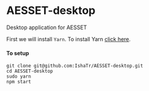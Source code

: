# AESSET-desktop
Desktop application for AESSET

First we will install `Yarn`. To install Yarn [click here](https://yarnpkg.com/en/docs/install).

#### To setup

```
git clone git@github.com:IshaTr/AESSET-desktop.git
cd AESSET-desktop
sudo yarn
npm start
``` 